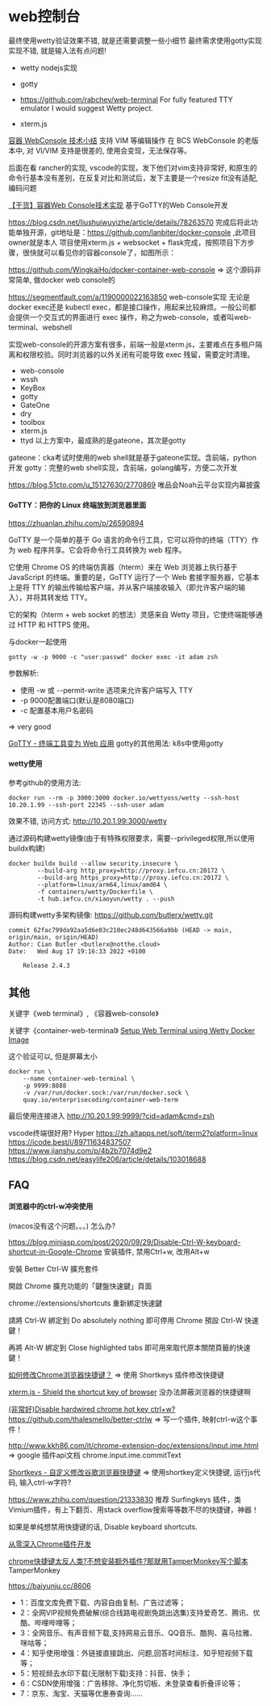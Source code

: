 # web控制台

最终使用wetty验证效果不错, 就是还需要调整一些小细节
最终需求使用gotty实现实现不错, 就是输入法有点问题!

* wetty
  nodejs实现

* gotty

* https://github.com/rabchev/web-terminal
For fully featured TTY emulator I would suggest Wetty project.

* xterm.js

[容器 WebConsole 技术小结](https://joelei.com/2021/07/bcs-web-console-tech-summary/)
支持 VIM 等编辑操作
在 BCS WebConsole 的老版本中, 对 VI/VIM 支持是很差的, 使用会变现，无法保存等。

后面在看 rancher的实现, vscode的实现，发下他们对vim支持非常好, 和原生的命令行基本没有差别，在反复对比和测试后，发下主要是一个resize fit没有适配, 编码问题

[【干货】容器Web Console技术实现](https://cloud.tencent.com/developer/article/1416063)
基于GoTTY的Web Console开发

https://blog.csdn.net/liushuiwuyizhe/article/details/78263570
完成后将此功能单独开源，git地址是：https://github.com/lanbiter/docker-console  ,此项目owner就是本人
项目使用xterm.js + websocket + flask完成，按照项目下方步骤，很快就可以看见你的容器console了，如图所示：

https://github.com/WingkaiHo/docker-container-web-console
=> 这个源码非常简单, 做docker web console的


https://segmentfault.com/a/1190000022163850
web-console实现
无论是 docker exec还是 kubectl exec，都是接口操作，用起来比较麻烦。一般公司都会提供一个交互式的界面进行 exec 操作，称之为web-console，或者叫web-terminal、webshell

实现web-console的开源方案有很多，前端一般是xterm.js，主要难点在多租户隔离和权限校验。同时浏览器的以外关闭有可能导致 exec 残留，需要定时清理。

* web-console
* wssh
* KeyBox
* gotty
* GateOne
* dry
* toolbox
* xterm.js
* ttyd
以上方案中，最成熟的是gateone，其次是gotty

gateone：cka考试时使用的web shell就是基于gateone实现。含前端，python开发
gotty：完整的web shell实现，含前端，golang编写，方便二次开发

https://blog.51cto.com/u_15127630/2770869
唯品会Noah云平台实现内幕披露

#### GoTTY：把你的 Linux 终端放到浏览器里面

https://zhuanlan.zhihu.com/p/26590894

GoTTY 是一个简单的基于 Go 语言的命令行工具，它可以将你的终端（TTY）作为 web 程序共享。它会将命令行工具转换为 web 程序。

它使用 Chrome OS 的终端仿真器（hterm）来在 Web 浏览器上执行基于 JavaScript 的终端。重要的是，GoTTY 运行了一个 Web 套接字服务器，它基本上是将 TTY 的输出传输给客户端，并从客户端接收输入（即允许客户端的输入），并将其转发给 TTY。

它的架构（hterm + web socket 的想法）灵感来自 Wetty 项目，它使终端能够通过 HTTP 和 HTTPS 使用。

与docker一起使用
```
gotty -w -p 9000 -c "user:passwd" docker exec -it adam zsh
```

参数解析:
* 使用 -w 或 --permit-write 选项来允许客户端写入 TTY
* -p 9000配置端口(默认是8080端口)
* -c 配置基本用户名密码

=> very good

[GoTTY - 终端工具变为 Web 应用](https://blog.51cto.com/mageedu/2894786)
gotty的其他用法: k8s中使用gotty

#### wetty使用

参考github的使用方法:
```
docker run --rm -p 3000:3000 docker.io/wettyoss/wetty --ssh-host 10.20.1.99 --ssh-port 22345 --ssh-user adam
```

效果不错, 访问方式: http://10.20.1.99:3000/wetty

通过源码构建wetty镜像(由于有特殊权限要求，需要--privileged权限,所以使用buildx构建)
```
docker buildx build --allow security.insecure \
        --build-arg http_proxy=http://proxy.iefcu.cn:20172 \
        --build-arg https_proxy=http://proxy.iefcu.cn:20172 \
        --platform=linux/arm64,linux/amd64 \
        -f containers/wetty/Dockerfile \
        -t hub.iefcu.cn/xiaoyun/wetty . --push
```

源码构建wetty多架构镜像: https://github.com/butlerx/wetty.git
```
commit 62fac799da92aa5d6e03c210ec248d643566a9bb (HEAD -> main, origin/main, origin/HEAD)
Author: Cian Butler <butlerx@notthe.cloud>
Date:   Wed Aug 17 19:16:33 2022 +0100

    Release 2.4.3
```

## 其他

关键字《web terminal》, 《容器web-console》

关键字《container-web-terminal》
[Setup Web Terminal using Wetty Docker Image](https://pacroy.medium.com/setup-web-terminal-using-wetty-docker-image-dcb1ea75bfaf)

这个验证可以, 但是屏幕太小
```
docker run \
    --name container-web-terminal \
    -p 9999:8888
    -v /var/run/docker.sock:/var/run/docker.sock \
    quay.io/enterprisecoding/container-web-term
```

最后使用连接进入
http://10.20.1.99:9999/?cid=adam&cmd=zsh

vscode终端很好用?
Hyper
https://zh.altapps.net/soft/iterm2?platform=linux
https://icode.best/i/89711634837507
https://www.jianshu.com/p/4b2b7074d9e2
https://blog.csdn.net/easylife206/article/details/103018688


## FAQ

#### 浏览器中的ctrl-w冲突使用

(macos没有这个问题。。。)
怎么办?

https://blog.miniasp.com/post/2020/09/29/Disable-Ctrl-W-keyboard-shortcut-in-Google-Chrome
安装插件, 禁用Ctrl+w, 改用Alt+w

安裝 Better Ctrl-W 擴充套件

開啟 Chrome 擴充功能的「鍵盤快速鍵」頁面

chrome://extensions/shortcuts
重新綁定快速鍵

請將 Ctrl-W 綁定到 Do absolutely nothing 即可停用 Chrome 預設 Ctrl-W 快速鍵！

再將 Alt-W 綁定到 Close highlighted tabs 即可用來取代原本關閉頁籤的快速鍵！

[如何修改Chrome浏览器快捷键？](https://www.zhihu.com/question/21333830)
=> 使用 Shortkeys 插件修改快捷键

[xterm.js - Shield the shortcut key of browser](https://github.com/xtermjs/xterm.js/issues/2812)
没办法屏蔽浏览器的快捷键啊

[(非常好)Disable hardwired chrome hot key ctrl+w?](https://superuser.com/questions/569248/disable-hardwired-chrome-hot-key-ctrlw)
https://github.com/thalesmello/better-ctrlw
=> 写一个插件, 映射ctrl-w这个事件！

http://www.kkh86.com/it/chrome-extension-doc/extensions/input.ime.html
=> google 插件api文档
chrome.input.ime.commitText

[Shortkeys - 自定义修改谷歌浏览器快捷键](https://www.fkxz.cn/logpjaacgmcbpdkdchjiaagddngobkck/?btwaf=31654479)
=> 使用shortkey定义快捷键, 运行js代码, 输入ctrl-w字符?

https://www.zhihu.com/question/21333830
推荐 Surfingkeys 插件，类Vimium插件，有上下翻页、用stack overflow搜索等等数不尽的快捷键，神器！

如果是单纯想禁用快捷键的话, Disable keyboard shortcuts.

[从零深入Chrome插件开发](https://xieyufei.com/2021/11/09/Chrome-Plugin.html)

[chrome快捷键太反人类?不想安装额外插件?那就用TamperMonkey写个脚本](https://toffee24.github.io/blog/2019/07/19/chrome%E5%BF%AB%E6%8D%B7%E9%94%AE%E5%A4%AA%E5%8F%8D%E4%BA%BA%E7%B1%BB-%E4%B8%8D%E6%83%B3%E5%AE%89%E8%A3%85%E9%A2%9D%E5%A4%96%E6%8F%92%E4%BB%B6-%E9%82%A3%E5%B0%B1%E7%94%A8TamperMonkey%E5%86%99%E4%B8%AA%E8%84%9A%E6%9C%AC/)
TamperMonkey

https://baiyunju.cc/8606
* 1：百度文库免费下载、内容自由复制、广告过滤等；
* 2：全网VIP视频免费破解(综合线路电视剧免跳出选集)支持爱奇艺、腾讯、优酷、哔哩哔哩等；
* 3：全网音乐、有声音频下载,支持网易云音乐、QQ音乐、酷狗、喜马拉雅、咪咕等；
* 4：知乎使用增强：外链接直接跳出、问题,回答时间标注、知乎短视频下载等；
* 5：短视频去水印下载(无限制下载)支持：抖音、快手；
* 6：CSDN使用增强：广告移除、净化剪切板、未登录查看折叠评论等；
* 7：京东、淘宝、天猫等优惠券查询……
